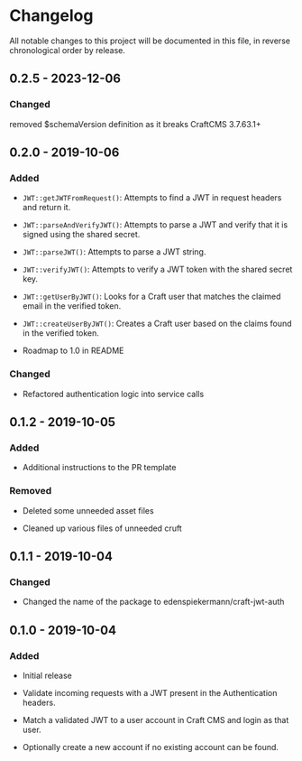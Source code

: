 # Changelog

All notable changes to this project will be documented in this file, in reverse chronological order by release.

## 0.2.5 - 2023-12-06

### Changed

removed $schemaVersion definition as it breaks CraftCMS 3.7.63.1+

## 0.2.0 - 2019-10-06

### Added

- `JWT::getJWTFromRequest()`: Attempts to find a JWT in request headers and return it.

- `JWT::parseAndVerifyJWT()`: Attempts to parse a JWT and verify that it is signed using the shared secret.

- `JWT::parseJWT()`: Attempts to parse a JWT string.

- `JWT::verifyJWT()`: Attempts to verify a JWT token with the shared secret key.

- `JWT::getUserByJWT()`: Looks for a Craft user that matches the claimed email in the verified token.

- `JWT::createUserByJWT()`: Creates a Craft user based on the claims found in the verified token.

- Roadmap to 1.0 in README

### Changed

- Refactored authentication logic into service calls

## 0.1.2 - 2019-10-05

### Added

- Additional instructions to the PR template

### Removed

- Deleted some unneeded asset files

- Cleaned up various files of unneeded cruft

## 0.1.1 - 2019-10-04

### Changed

- Changed the name of the package to edenspiekermann/craft-jwt-auth

## 0.1.0 - 2019-10-04

### Added

- Initial release

- Validate incoming requests with a JWT present in the Authentication headers.

- Match a validated JWT to a user account in Craft CMS and login as that user.

- Optionally create a new account if no existing account can be found.
